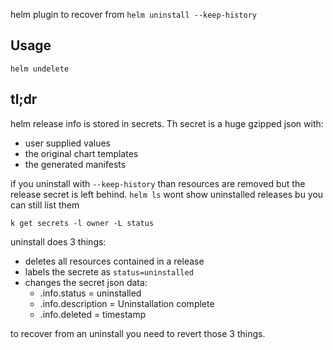 helm plugin to recover from `helm uninstall --keep-history`

## Usage

```
helm undelete
```

## tl;dr

helm release info is stored in secrets. Th secret is a huge gzipped json with:
- user supplied values
- the original chart templates
- the generated manifests

if you uninstall with `--keep-history` than resources are removed but the release secret is left behind. `helm ls` wont show uninstalled releases bu you can still list them

```
k get secrets -l owner -L status
```

uninstall does 3 things:
- deletes all resources contained in a release
- labels the secrete as `status=uninstalled`
- changes the secret json data:
  - .info.status = uninstalled
  - .info.description = Uninstallation complete
  - .info.deleted = timestamp

to recover from an uninstall you need to revert those 3 things.
